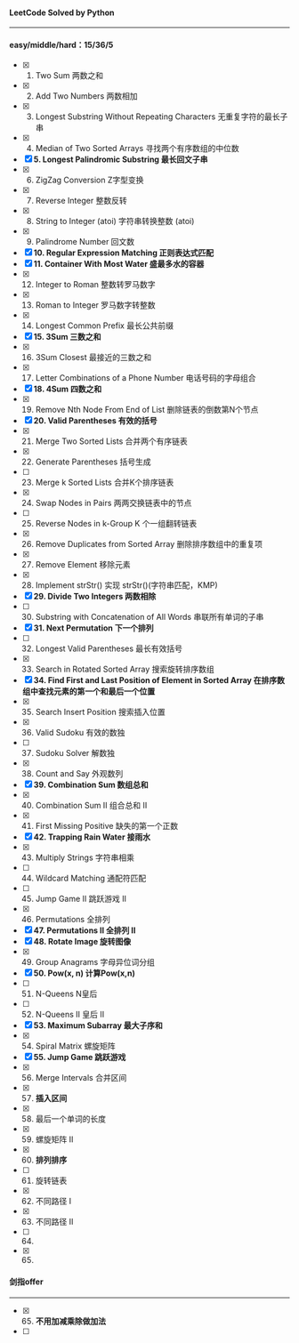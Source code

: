 #### LeetCode Solved by Python

------
#### easy/middle/hard：15/36/5
- [x] 1. Two Sum  两数之和
- [x] 2. Add Two Numbers  两数相加
- [x] 3. Longest Substring Without Repeating Characters  无重复字符的最长子串
- [x] 4. Median of Two Sorted Arrays  寻找两个有序数组的中位数
- [x] **5. Longest Palindromic Substring  最长回文子串**
- [x] 6. ZigZag Conversion  Z字型变换
- [x] 7. Reverse Integer  整数反转 
- [x] 8. String to Integer (atoi)  字符串转换整数 (atoi)
- [x] 9. Palindrome Number  回文数
- [x] **10. Regular Expression Matching  正则表达式匹配**
- [x] **11. Container With Most Water  盛最多水的容器**
- [x] 12. Integer to Roman  整数转罗马数字
- [x] 13. Roman to Integer  罗马数字转整数
- [x] 14. Longest Common Prefix  最长公共前缀
- [x] **15. 3Sum  三数之和**
- [x] 16. 3Sum Closest  最接近的三数之和
- [x] 17. Letter Combinations of a Phone Number  电话号码的字母组合
- [x] **18. 4Sum  四数之和**
- [x] 19. Remove Nth Node From End of List  删除链表的倒数第N个节点
- [x] **20. Valid Parentheses  有效的括号**
- [x] 21. Merge Two Sorted Lists  合并两个有序链表
- [x] 22. Generate Parentheses  括号生成
- [ ] 23. Merge k Sorted Lists  合并K个排序链表
- [x] 24. Swap Nodes in Pairs  两两交换链表中的节点
- [ ] 25. Reverse Nodes in k-Group  K 个一组翻转链表
- [x] 26. Remove Duplicates from Sorted Array   删除排序数组中的重复项
- [x] 27. Remove Element  移除元素
- [x] 28. Implement strStr()  实现 strStr()(字符串匹配，KMP)
- [x] **29. Divide Two Integers  两数相除**
- [ ] 30. Substring with Concatenation of All Words  串联所有单词的子串
- [x] **31. Next Permutation  下一个排列**
- [ ] 32. Longest Valid Parentheses  最长有效括号
- [x] 33. Search in Rotated Sorted Array  搜索旋转排序数组
- [x] **34. Find First and Last Position of Element in Sorted Array  在排序数组中查找元素的第一个和最后一个位置**
- [x] 35. Search Insert Position  搜索插入位置
- [x] 36. Valid Sudoku  有效的数独
- [ ] 37. Sudoku Solver  解数独
- [x] 38. Count and Say  外观数列
- [x] **39. Combination Sum  数组总和**
- [x] 40. Combination Sum II  组合总和 II
- [x] 41. First Missing Positive  缺失的第一个正数
- [x] **42. Trapping Rain Water  接雨水**
- [x] 43. Multiply Strings  字符串相乘
- [ ] 44. Wildcard Matching  通配符匹配
- [ ] 45. Jump Game II  跳跃游戏 II
- [x] 46. Permutations  全排列
- [x] **47. Permutations II  全排列 II**
- [x] **48. Rotate Image  旋转图像**
- [x] 49. Group Anagrams  字母异位词分组
- [x] **50. Pow(x, n)  计算Pow(x,n)**
- [ ] 51. N-Queens  N皇后
- [ ] 52. N-Queens II  皇后 II
- [x] **53. Maximum Subarray  最大子序和**
- [x] 54. Spiral Matrix  螺旋矩阵
- [x] **55. Jump Game  跳跃游戏**
- [x] 56. Merge Intervals  合并区间
- [x] 57. **插入区间**
- [x] 58. 最后一个单词的长度
- [x] 59. 螺旋矩阵 II
- [x] 60. **排列排序**
- [ ] 61. 旋转链表
- [x] 62. 不同路径 I
- [x] 63. 不同路径 II
- [ ]  64. 
- [x]  65. 

#### 剑指offer

----

- [x] 65. **不用加减乘除做加法**
- [ ] 

